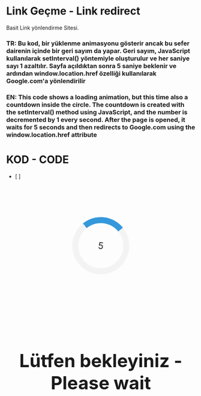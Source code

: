 # Link Geçme - Link redirect
Basit Link yönlendirme Sitesi.
### TR: Bu kod, bir yüklenme animasyonu gösterir ancak bu sefer dairenin içinde bir geri sayım da yapar. Geri sayım, JavaScript kullanılarak setInterval() yöntemiyle oluşturulur ve her saniye sayı 1 azaltılır. Sayfa açıldıktan sonra 5 saniye beklenir ve ardından window.location.href özelliği kullanılarak Google.com'a yönlendirilir

### EN: This code shows a loading animation, but this time also a countdown inside the circle. The countdown is created with the setInterval() method using JavaScript, and the number is decremented by 1 every second. After the page is opened, it waits for 5 seconds and then redirects to Google.com using the window.location.href attribute

# KOD - CODE

 - [ ]<!DOCTYPE html>
<html lang="en">
<head>
  <meta charset="UTF-8">
  <title>Yönlendiriliyorsunuz...</title>
  <style>
    /* Yüklenme animasyonu - Loading animation */
    .loader {
      border: 16px solid #f3f3f3;
      border-top: 16px solid #3498db;
      border-radius: 50%;
      width: 120px;
      height: 120px;
      animation: spin 2s linear infinite;
      margin: 100px auto;
      position: relative;
    }
    .countdown {
      font-size: 24px;
      position: absolute;
      top: 50%;
      left: 50%;
      transform: translate(-50%, -50%);
    }
    .wait-text {
      font-size: 48px;
      font-weight: bold;
      text-align: center;
      margin-top: 200px;
    }
    @keyframes spin {
      0% { transform: rotate(0deg); }
      100% { transform: rotate(360deg); }
    }
  </style>
</head>
<body>
  <div class="loader">
    <div class="countdown">5</div>
  </div>
  <div class="wait-text">Lütfen bekleyiniz - Please wait</div>

  <script>
    // Geri sayım işlemi - Countdown action
    var countdownElement = document.querySelector(".countdown");
    var countdown = 5;
    var countdownInterval = setInterval(function() {
      countdown--;
      countdownElement.textContent = countdown;
      if (countdown === 0) {
        clearInterval(countdownInterval);
      }
    }, 1000);

    // Yönlendirme işlemi - Forwarding process
    setTimeout(function() {
      window.location.href = "https://www.google.com";
    }, 5000); // 5 saniye beklet - Wait 5 seconds
  </script>
</body>
</html>


